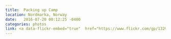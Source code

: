 ```yaml
---
title:  Packing up Camp
location: Nordmarka, Norway
date:   2016-07-20 00:12:25 -0400
categories: photos
link: <a data-flickr-embed="true"  href="https://www.flickr.com/gp/132974595@N06/v075G6" title="PICT0017"><img src="https://c2.staticflickr.com/6/5669/20760951185_abe4707d31.jpg" width="500" height="333" alt="PICT0017"></a><script async src="//embedr.flickr.com/assets/client-code.js" charset="utf-8"></script>
---
```


